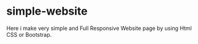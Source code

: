 # simple-website
Here i make  very simple and Full Responsive Website page by using Html CSS or Bootstrap.
